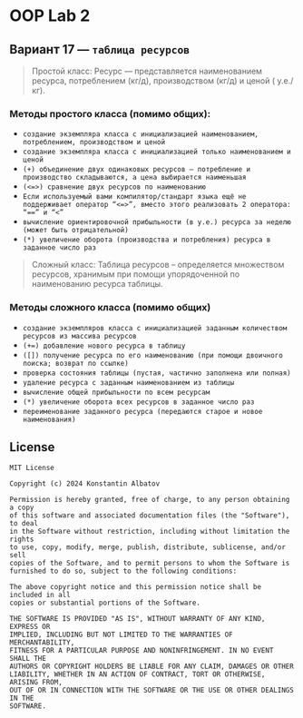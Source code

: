 # OOP Lab 2

## Вариант 17 — `таблица ресурсов`

> Простой класс: Ресурс — представляется наименованием ресурса, потреблением (кг/д), производством (кг/д) и ценой (
> у.е./кг).

### Методы простого класса (помимо общих):

- `создание экземпляра класса с инициализацией наименованием, потреблением,
  производством и ценой`
- `создание экземпляра класса с инициализацией только наименованием и ценой`
- `(+) объединение двух одинаковых ресурсов — потребление и производство
  складываются, а цена выбирается наименьшая`
- `(<=>) сравнение двух ресурсов по наименованию`
- `Если используемый вами компилятор/стандарт языка ещё не поддерживает оператор “<=>”, вместо этого реализовать 2
  оператора: “==” и “<”`
- `вычисление ориентировочной прибыльности (в у.е.) ресурса за неделю (может быть
  отрицательной)`
- `(*) увеличение оборота (производства и потребления) ресурса в заданное число раз`

> Сложный класс: Таблица ресурсов – определяется множеством ресурсов, хранимым при
> помощи упорядоченной по наименованию ресурса таблицы.

### Методы сложного класса (помимо общих)

- `создание экземпляров класса с инициализацией заданным количеством ресурсов из
  массива ресурсов`
- `(+=) добавление нового ресурса в таблицу`
- `([]) получение ресурса по его наименованию (при помощи двоичного поиска;
  возврат по ссылке)`
- `проверка состояния таблицы (пустая, частично заполнена или полная)`
- `удаление ресурса с заданным наименованием из таблицы`
- `вычисление общей прибыльности по всем ресурсам`
- `(*) увеличение оборота всех ресурсов в заданное число раз`
- `переименование заданного ресурса (передаются старое и новое наименования)`

## License

```
MIT License

Copyright (c) 2024 Konstantin Albatov

Permission is hereby granted, free of charge, to any person obtaining a copy
of this software and associated documentation files (the "Software"), to deal
in the Software without restriction, including without limitation the rights
to use, copy, modify, merge, publish, distribute, sublicense, and/or sell
copies of the Software, and to permit persons to whom the Software is
furnished to do so, subject to the following conditions:

The above copyright notice and this permission notice shall be included in all
copies or substantial portions of the Software.

THE SOFTWARE IS PROVIDED "AS IS", WITHOUT WARRANTY OF ANY KIND, EXPRESS OR
IMPLIED, INCLUDING BUT NOT LIMITED TO THE WARRANTIES OF MERCHANTABILITY,
FITNESS FOR A PARTICULAR PURPOSE AND NONINFRINGEMENT. IN NO EVENT SHALL THE
AUTHORS OR COPYRIGHT HOLDERS BE LIABLE FOR ANY CLAIM, DAMAGES OR OTHER
LIABILITY, WHETHER IN AN ACTION OF CONTRACT, TORT OR OTHERWISE, ARISING FROM,
OUT OF OR IN CONNECTION WITH THE SOFTWARE OR THE USE OR OTHER DEALINGS IN THE
SOFTWARE.
```
